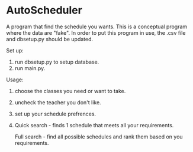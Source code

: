 # AutoScheduler

A program that find the schedule you wants. This is a conceptual program where the data are "fake".
In order to put this program in use, the .csv file and dbsetup.py should be updated.

Set up:
1. run dbsetup.py to setup database.
2. run main.py.

Usage:
1. choose the classes you need or want to take.
2. uncheck the teacher you don't like.
3. set up your schedule prefrences.
4. Quick search - finds 1 schedule that meets all your requirements.

   Full search - find all possible schedules and rank them based on you requirements.
